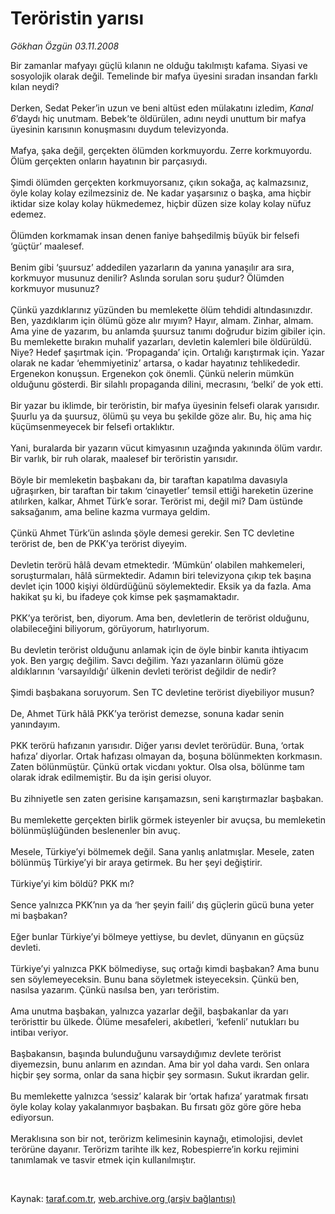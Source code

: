 # Teröristin yarısı

*Gökhan Özgün 03.11.2008*

<div class="taraf_structure_2col_1zq">
<div class="margen_n">



 <p>Bir zamanlar mafyayı güçlü kılanın ne olduğu takılmıştı kafama. Siyasi ve sosyolojik olarak değil. Temelinde bir mafya üyesini sıradan insandan farklı kılan neydi? <br/><br/>Derken, Sedat Peker’in uzun ve beni altüst eden mülakatını izledim, <i>Kanal 6</i>’daydı hiç unutmam. Bebek’te öldürülen, adını neydi unuttum bir mafya üyesinin karısının konuşmasını duydum televizyonda. <br/><br/>Mafya, şaka değil, gerçekten ölümden korkmuyordu. Zerre korkmuyordu. Ölüm gerçekten onların hayatının bir parçasıydı. <br/><br/>Şimdi ölümden gerçekten korkmuyorsanız, çıkın sokağa, aç kalmazsınız, öyle kolay kolay ezilmezsiniz de. Ne kadar yaşarsınız o başka, ama hiçbir iktidar size kolay kolay hükmedemez, hiçbir düzen size kolay kolay nüfuz edemez. <br/><br/>Ölümden korkmamak insan denen faniye bahşedilmiş büyük bir felsefi ‘güçtür’ maalesef. <br/><br/>Benim gibi ‘şuursuz’ addedilen yazarların da yanına yanaşılır ara sıra, korkmuyor musunuz denilir? Aslında sorulan soru şudur? Ölümden korkmuyor musunuz? <br/><br/>Çünkü yazdıklarınız yüzünden bu memlekette ölüm tehdidi altındasınızdır. Ben, yazdıklarım için ölümü göze alır mıyım? Hayır, almam. Zinhar, almam. Ama yine de yazarım, bu anlamda şuursuz tanımı doğrudur bizim gibiler için. Bu memlekette bırakın muhalif yazarları, devletin kalemleri bile öldürüldü. Niye? Hedef şaşırtmak için. ‘Propaganda’ için. Ortalığı karıştırmak için. Yazar olarak ne kadar ‘ehemmiyetiniz’ artarsa, o kadar hayatınız tehlikededir. Ergenekon konuşsun. Ergenekon çok önemli. Çünkü nelerin mümkün olduğunu gösterdi. Bir silahlı propaganda dilini, mecrasını, ‘belki’ de yok etti. <br/><br/>Bir yazar bu iklimde, bir teröristin, bir mafya üyesinin felsefi olarak yarısıdır. Şuurlu ya da şuursuz, ölümü şu veya bu şekilde göze alır. Bu, hiç ama hiç küçümsenmeyecek bir felsefi ortaklıktır. <br/><br/>Yani, buralarda bir yazarın vücut kimyasının uzağında yakınında ölüm vardır. Bir varlık, bir ruh olarak, maalesef bir teröristin yarısıdır. <br/><br/>Böyle bir memleketin başbakanı da, bir taraftan kapatılma davasıyla uğraşırken, bir taraftan bir takım ‘cinayetler’ temsil ettiği hareketin üzerine atılırken, kalkar, Ahmet Türk’e sorar. Terörist mi, değil mi? Dam üstünde saksağanım, ama beline kazma vurmaya geldim. <br/><br/>Çünkü Ahmet Türk’ün aslında şöyle demesi gerekir. Sen TC devletine terörist de, ben de PKK’ya terörist diyeyim. <br/><br/>Devletin terörü hâlâ devam etmektedir. ‘Mümkün’ olabilen mahkemeleri, soruşturmaları, hâlâ sürmektedir. Adamın biri televizyona çıkıp tek başına devlet için 1000 kişiyi öldürdüğünü söylemektedir. Eksik ya da fazla. Ama hakikat şu ki, bu ifadeye çok kimse pek şaşmamaktadır. <br/><br/>PKK’ya terörist, ben, diyorum. Ama ben, devletlerin de terörist olduğunu, olabileceğini biliyorum, görüyorum, hatırlıyorum. <br/><br/>Bu devletin terörist olduğunu anlamak için de öyle binbir kanıta ihtiyacım yok. Ben yargıç değilim. Savcı değilim. Yazı yazanların ölümü göze aldıklarının ‘varsayıldığı’ ülkenin devleti terörist değildir de nedir? <br/><br/>Şimdi başbakana soruyorum. Sen TC devletine terörist diyebiliyor musun? <br/><br/>De, Ahmet Türk hâlâ PKK’ya terörist demezse, sonuna kadar senin yanındayım. <br/><br/>PKK terörü hafızanın yarısıdır. Diğer yarısı devlet terörüdür. Buna, ‘ortak hafıza’ diyorlar. Ortak hafızası olmayan da, boşuna bölünmekten korkmasın. Zaten bölünmüştür. Çünkü ortak vicdanı yoktur. Olsa olsa, bölünme tam olarak idrak edilmemiştir. Bu da işin gerisi oluyor. <br/><br/>Bu zihniyetle sen zaten gerisine karışamazsın, seni karıştırmazlar başbakan. <br/><br/>Bu memlekette gerçekten birlik görmek isteyenler bir avuçsa, bu memleketin bölünmüşlüğünden beslenenler bin avuç. <br/><br/>Mesele, Türkiye’yi bölmemek değil. Sana yanlış anlatmışlar. Mesele, zaten bölünmüş Türkiye’yi bir araya getirmek. Bu her şeyi değiştirir. <br/><br/>Türkiye’yi kim böldü? PKK mı? <br/><br/>Sence yalnızca PKK’nın ya da ‘her şeyin faili’ dış güçlerin gücü buna yeter mi başbakan? <br/><br/>Eğer bunlar Türkiye’yi bölmeye yettiyse, bu devlet, dünyanın en güçsüz devleti. <br/><br/>Türkiye’yi yalnızca PKK bölmediyse, suç ortağı kimdi başbakan? Ama bunu sen söylemeyeceksin. Bunu bana söyletmek isteyeceksin. Çünkü ben, nasılsa yazarım. Çünkü nasılsa ben, yarı teröristim. <br/><br/>Ama unutma başbakan, yalnızca yazarlar değil, başbakanlar da yarı teröristtir bu ülkede. Ölüme mesafeleri, akıbetleri, ‘kefenli’ nutukları bu intibaı veriyor. <br/><br/>Başbakansın, başında bulunduğunu varsaydığımız devlete terörist diyemezsin, bunu anlarım en azından. Ama bir yol daha vardı. Sen onlara hiçbir şey sorma, onlar da sana hiçbir şey sormasın. Sukut ikrardan gelir. <br/><br/>Bu memlekette yalnızca ‘sessiz’ kalarak bir ‘ortak hafıza’ yaratmak fırsatı öyle kolay kolay yakalanmıyor başbakan. Bu fırsatı göz göre göre heba ediyorsun. <br/><br/>Meraklısına son bir not, terörizm kelimesinin kaynağı, etimolojisi, devlet terörüne dayanır. Terörizm tarihte ilk kez, Robespierre’in korku rejimini tanımlamak ve tasvir etmek için kullanılmıştır.</p>

<br/>


<div id="taraf_not">
</div>

</div>


</div>

Kaynak: [taraf.com.tr](http://www.taraf.com.tr:80/makale/2509.htm), [web.archive.org (arşiv bağlantısı)](http://web.archive.org/web/20090414191858/http://www.taraf.com.tr:80/makale/2509.htm)

